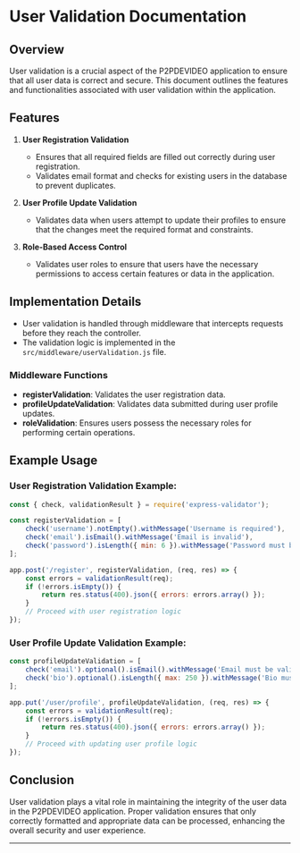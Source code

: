 # User Validation Documentation

## Overview
User validation is a crucial aspect of the P2PDEVIDEO application to ensure that all user data is correct and secure. This document outlines the features and functionalities associated with user validation within the application.

## Features
1. **User Registration Validation**  
   - Ensures that all required fields are filled out correctly during user registration.
   - Validates email format and checks for existing users in the database to prevent duplicates.

2. **User Profile Update Validation**  
   - Validates data when users attempt to update their profiles to ensure that the changes meet the required format and constraints.

3. **Role-Based Access Control**  
   - Validates user roles to ensure that users have the necessary permissions to access certain features or data in the application.

## Implementation Details
- User validation is handled through middleware that intercepts requests before they reach the controller. 
- The validation logic is implemented in the `src/middleware/userValidation.js` file.

### Middleware Functions
- **registerValidation**: Validates the user registration data.
- **profileUpdateValidation**: Validates data submitted during user profile updates.
- **roleValidation**: Ensures users possess the necessary roles for performing certain operations.

## Example Usage
### User Registration Validation Example:
```javascript
const { check, validationResult } = require('express-validator');

const registerValidation = [
    check('username').notEmpty().withMessage('Username is required'),
    check('email').isEmail().withMessage('Email is invalid'),
    check('password').isLength({ min: 6 }).withMessage('Password must be at least 6 characters')
];

app.post('/register', registerValidation, (req, res) => {
    const errors = validationResult(req);
    if (!errors.isEmpty()) {
        return res.status(400).json({ errors: errors.array() });
    }
    // Proceed with user registration logic
});
```

### User Profile Update Validation Example:
```javascript
const profileUpdateValidation = [
    check('email').optional().isEmail().withMessage('Email must be valid'),
    check('bio').optional().isLength({ max: 250 }).withMessage('Bio must not exceed 250 characters')
];

app.put('/user/profile', profileUpdateValidation, (req, res) => {
    const errors = validationResult(req);
    if (!errors.isEmpty()) {
        return res.status(400).json({ errors: errors.array() });
    }
    // Proceed with updating user profile logic
});
```

## Conclusion
User validation plays a vital role in maintaining the integrity of the user data in the P2PDEVIDEO application. Proper validation ensures that only correctly formatted and appropriate data can be processed, enhancing the overall security and user experience.

---
